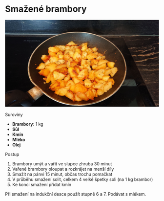 # Smažené brambory

![Smažené brambory](smazene_brambory.png)

Suroviny

* **Brambory**: 1 kg
* **Sůl**
* **Kmín**
* **Mléko**
* **Olej**

Postup

1. Brambory umýt a vařit ve slupce zhruba 30 minut
2. Vařené brambory oloupat a rozkrájet na menší díly
3. Smažit na pánvi 15 minut, občas trochu pomačkat
4. V průběhu smažení solit, celkem 4 velké špetky soli (na 1 kg brambor)
5. Ke konci smažení přidat kmín

Při smažení na indukční desce použít stupně 6 a 7.
Podávat s mlékem.
